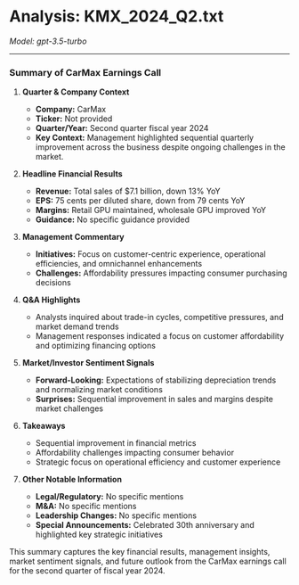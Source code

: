 # Analysis: KMX_2024_Q2.txt

*Model: gpt-3.5-turbo*

---

### Summary of CarMax Earnings Call

1. **Quarter & Company Context**
   - **Company:** CarMax
   - **Ticker:** Not provided
   - **Quarter/Year:** Second quarter fiscal year 2024
   - **Key Context:** Management highlighted sequential quarterly improvement across the business despite ongoing challenges in the market.

2. **Headline Financial Results**
   - **Revenue:** Total sales of $7.1 billion, down 13% YoY
   - **EPS:** 75 cents per diluted share, down from 79 cents YoY
   - **Margins:** Retail GPU maintained, wholesale GPU improved YoY
   - **Guidance:** No specific guidance provided

3. **Management Commentary**
   - **Initiatives:** Focus on customer-centric experience, operational efficiencies, and omnichannel enhancements
   - **Challenges:** Affordability pressures impacting consumer purchasing decisions

4. **Q&A Highlights**
   - Analysts inquired about trade-in cycles, competitive pressures, and market demand trends
   - Management responses indicated a focus on customer affordability and optimizing financing options

5. **Market/Investor Sentiment Signals**
   - **Forward-Looking:** Expectations of stabilizing depreciation trends and normalizing market conditions
   - **Surprises:** Sequential improvement in sales and margins despite market challenges

6. **Takeaways**
   - Sequential improvement in financial metrics
   - Affordability challenges impacting consumer behavior
   - Strategic focus on operational efficiency and customer experience

7. **Other Notable Information**
   - **Legal/Regulatory:** No specific mentions
   - **M&A:** No specific mentions
   - **Leadership Changes:** No specific mentions
   - **Special Announcements:** Celebrated 30th anniversary and highlighted key strategic initiatives

This summary captures the key financial results, management insights, market sentiment signals, and future outlook from the CarMax earnings call for the second quarter of fiscal year 2024.